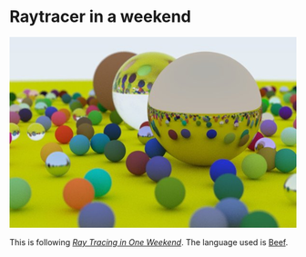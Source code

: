 # Raytracer in a weekend
![Raytracer in a weekend in Beef](https://github.com/DerTee/WeekendRaytracerWithBeef/blob/master/rtweekend_in_beef.jpg)

This is following [_Ray Tracing in One Weekend_](https://raytracing.github.io/books/RayTracingInOneWeekend.html).
The language used is [Beef](https://github.com/beefytech/Beef).
